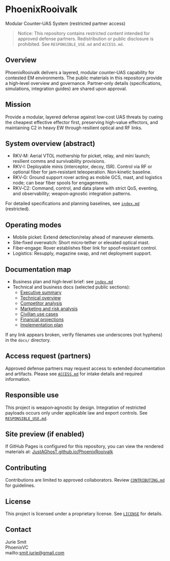 # PhoenixRooivalk

Modular Counter‑UAS System (restricted partner access)

> Notice: This repository contains restricted content intended for approved
> defense partners. Redistribution or public disclosure is prohibited. See
> `RESPONSIBLE_USE.md` and `ACCESS.md`.

## Overview

PhoenixRooivalk delivers a layered, modular counter‑UAS capability for
contested EM environments. The public materials in this repository provide a
high‑level overview and governance. Partner‑only details (specifications,
simulations, integration guides) are shared upon approval.

## Mission

Provide a modular, layered defense against low‑cost UAS threats by cueing the
cheapest effective effector first, preserving high‑value effectors, and
maintaining C2 in heavy EW through resilient optical and RF links.

## System overview (abstract)

- RKV‑M: Aerial VTOL mothership for picket, relay, and mini launch; resilient
  comms and survivability provisions.
- RKV‑I: Deployable minis (interceptor, decoy, ISR). Control via RF or optional
  fiber for jam‑resistant teleoperation. Non‑kinetic baseline.
- RKV‑G: Ground support rover acting as mobile GCS, mast, and logistics node;
  can bear fiber spools for engagements.
- RKV‑C2: Command, control, and data plane with strict QoS, eventing, and
  observability; weapon‑agnostic integration patterns.

For detailed specifications and planning baselines, see [`index.md`](./index.md)
(restricted).

## Operating modes

- Mobile picket: Extend detection/relay ahead of maneuver elements.
- Site‑fixed overwatch: Short micro‑tether or elevated optical mast.
- Fiber‑engage: Rover establishes fiber link for spoof‑resistant control.
- Logistics: Resupply, magazine swap, and net deployment support.

## Documentation map

- Business plan and high‑level brief: see [`index.md`](./index.md)
- Technical and business docs (selected public sections):
  - [Executive summary](./docs/executive_summary.md)
  - [Technical overview](./docs/technical_overview.md)
  - [Competitor analysis](./docs/competitor_analysis.md)
  - [Marketing and risk analysis](./docs/marketing_and_risk_analysis.md)
  - [Civilian use cases](./docs/civilian_use_cases.md)
  - [Financial projections](./docs/financial_projections.md)
  - [Implementation plan](./docs/implementation_plan.md)

If any link appears broken, verify filenames use underscores (not hyphens) in the `docs/` directory.

## Access request (partners)

Approved defense partners may request access to extended documentation and
artifacts. Please see [`ACCESS.md`](./ACCESS.md) for intake details and
required information.

## Responsible use

This project is weapon‑agnostic by design. Integration of restricted payloads
occurs only under applicable law and export controls. See
[`RESPONSIBLE_USE.md`](./RESPONSIBLE_USE.md).

## Site preview (if enabled)

If GitHub Pages is configured for this repository, you can view the rendered
materials at:
[JustAGhosT.github.io/PhoenixRooivalk](https://JustAGhosT.github.io/PhoenixRooivalk/)

## Contributing

Contributions are limited to approved collaborators. Review [`CONTRIBUTING.md`](./CONTRIBUTING.md) for guidelines.

## License

This project is licensed under a proprietary license. See [`LICENSE`](./LICENSE) for details.

## Contact

Jurie Smit  
PhoenixVC  
mailto:smit.jurie@gmail.com
